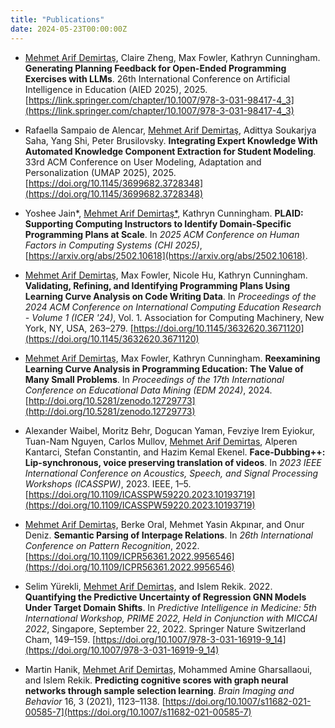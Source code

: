 ```yaml
---
title: "Publications"
date: 2024-05-23T00:00:00Z
---
```

- <u>Mehmet Arif Demirtaş</u>, Claire Zheng, Max Fowler, Kathryn Cunningham. **Generating Planning Feedback for Open-Ended Programming Exercises with LLMs**. 26th International Conference on Artificial Intelligence in Education (AIED 2025), 2025. [https://link.springer.com/chapter/10.1007/978-3-031-98417-4_3](https://link.springer.com/chapter/10.1007/978-3-031-98417-4_3)

- Rafaella Sampaio de Alencar, <u>Mehmet Arif Demirtaş</u>, Adittya Soukarjya Saha, Yang Shi, Peter Brusilovsky. **Integrating Expert Knowledge With Automated Knowledge Component Extraction for Student Modeling**. 33rd ACM Conference on User Modeling, Adaptation and Personalization (UMAP 2025), 2025. [https://doi.org/10.1145/3699682.3728348](https://doi.org/10.1145/3699682.3728348)

- Yoshee Jain*, <u>Mehmet Arif Demirtaş*</u>, Kathryn Cunningham. **PLAID: Supporting Computing Instructors to Identify Domain-Specific Programming Plans at
Scale**. In *2025 ACM Conference on Human Factors in Computing Systems (CHI 2025)*, [https://arxiv.org/abs/2502.10618](https://arxiv.org/abs/2502.10618).

- <u>Mehmet Arif Demirtaş</u>, Max Fowler, Nicole Hu, Kathryn Cunningham. **Validating, Refining, and Identifying Programming Plans Using Learning Curve Analysis on Code Writing Data**. In *Proceedings of the 2024 ACM Conference on International Computing Education Research - Volume 1 (ICER '24)*, Vol. 1. Association for Computing Machinery, New York, NY, USA, 263–279. [https://doi.org/10.1145/3632620.3671120](https://doi.org/10.1145/3632620.3671120)

- <u>Mehmet Arif Demirtaş</u>, Max Fowler, Kathryn Cunningham. **Reexamining Learning Curve Analysis in Programming Education: The Value of Many Small Problems**. In *Proceedings of the 17th International Conference on Educational Data Mining (EDM 2024)*, 2024. [http://doi.org/10.5281/zenodo.12729773](http://doi.org/10.5281/zenodo.12729773)

- Alexander Waibel, Moritz Behr, Dogucan Yaman, Fevziye Irem Eyiokur, Tuan-Nam Nguyen, Carlos Mullov, <u>Mehmet Arif Demirtas</u>, Alperen Kantarci, Stefan Constantin, and Hazim Kemal Ekenel. **Face-Dubbing++: Lip-synchronous, voice preserving translation of videos**. In *2023 IEEE International Conference on Acoustics, Speech, and Signal Processing Workshops (ICASSPW)*, 2023. IEEE, 1–5. [https://doi.org/10.1109/ICASSPW59220.2023.10193719](https://doi.org/10.1109/ICASSPW59220.2023.10193719)

- <u>Mehmet Arif Demirtaş</u>, Berke Oral, Mehmet Yasin Akpınar, and Onur Deniz. **Semantic Parsing of Interpage Relations**. In *26th International Conference on Pattern Recognition*, 2022. [https://doi.org/10.1109/ICPR56361.2022.9956546](https://doi.org/10.1109/ICPR56361.2022.9956546)

- Selim Yürekli, <u>Mehmet Arif Demirtaş</u>, and Islem Rekik. 2022. **Quantifying the Predictive Uncertainty of Regression GNN Models Under Target Domain Shifts**. In *Predictive Intelligence in Medicine: 5th International Workshop, PRIME 2022, Held in Conjunction with MICCAI 2022*, Singapore, September 22, 2022. Springer Nature Switzerland Cham, 149–159. [https://doi.org/10.1007/978-3-031-16919-9_14](https://doi.org/10.1007/978-3-031-16919-9_14)

- Martin Hanik, <u>Mehmet Arif Demirtaş</u>, Mohammed Amine Gharsallaoui, and Islem Rekik. **Predicting cognitive scores with graph neural networks through sample selection learning**. *Brain Imaging and Behavior* 16, 3 (2021), 1123–1138. [https://doi.org/10.1007/s11682-021-00585-7](https://doi.org/10.1007/s11682-021-00585-7)


<!-- 
<button onclick="copyBibtex()">Copy All BibTeX</button>

<script>
function copyBibtex() {
    const bibtex = `
@article{yourpub1,
    title={Publication Title 1},
    author={Author Names},
    journal={Journal Name},
    year={Year},
    volume={Volume},
    pages={Pages},
    doi={DOI}
}
@article{yourpub2,
    title={Publication Title 2},
    author={Author Names},
    journal={Journal Name},
    year={Year},
    volume={Volume},
    pages={Pages},
    doi={DOI}
}
@article{yourpub3,
    title={Publication Title 3},
    author={Author Names},
    journal={Journal Name},
    year={Year},
    volume={Volume},
    pages={Pages},
    doi={DOI}
}`;
    navigator.clipboard.writeText(bibtex);
    alert("BibTeX copied to clipboard!");
}
</script>
 -->